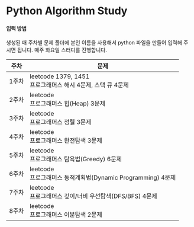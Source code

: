 # Python Algorithm Study
#### 입력 방법
생성된 매 주차별 문제 폴더에 본인 이름을 사용해서 python 파일을 만들어 입력해 주시면 됩니다.
매주 화요일 스터디를 진행합니다.


| 주차 |  문제 |
|--|--|
|1주차 |leetcode 1379, 1451 <br>프로그래머스 해시 4문제, 스택 큐 4문제
|2주차 |leetcode <br>프로그래머스 힙(Heap) 3문제
|3주차 |leetcode <br>프로그래머스 정렬 3문제
|4주차 |leetcode <br>프로그래머스 완전탐색 3문제
|5주차 |leetcode <br>프로그래머스 탐욕법(Greedy) 6문제
|6주차 |leetcode <br>프로그래머스 동적계획법(Dynamic Programming) 4문제
|7주차 |leetcode <br>프로그래머스 깊이/너비 우선탐색(DFS/BFS) 4문제
|8주차 |leetcode <br>프로그래머스 이분탐색 2문제
